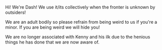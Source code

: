 Hi! We're Dash! We use it/its collectively when the fronter is unknown by outsiders!

We are an adult bodily so please refrain from being weird to us if you're a minor. If you are being weird we will hide you!



We are no longer associated with Kenny and his ilk due to the henious things he has done that we are now aware of.
